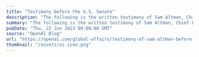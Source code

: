 ```yaml
---
title: "Testimony before the U.S. Senate"
description: "The following is the written testimony of Sam Altman, Chief Executive Officer of OpenAI, before the U.S. Senate Committee on the Judiciary (Subcommittee on Privacy, Technology, & the Law)."
summary: "The following is the written testimony of Sam Altman, Chief Executive Officer of OpenAI, before the U.S. Senate Committee on the Judiciary (Subcommittee on Privacy, Technology, & the Law)."
pubDate: "Thu, 22 Jun 2023 00:00:00 GMT"
source: "OpenAI Blog"
url: "https://openai.com/global-affairs/testimony-of-sam-altman-before-the-us-senate"
thumbnail: "/assets/ai-icon.png"
---
```


